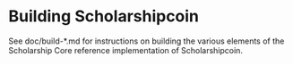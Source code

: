 Building Scholarshipcoin
================

See doc/build-*.md for instructions on building the various
elements of the Scholarship Core reference implementation of Scholarshipcoin.
